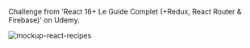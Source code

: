 Challenge from 'React 16+ Le Guide Complet (+Redux, React Router & Firebase)' on Udemy.



![mockup-react-recipes](https://user-images.githubusercontent.com/86634734/136869979-d9799b55-072c-45a1-aba8-0c1d3f1a7c02.png)

